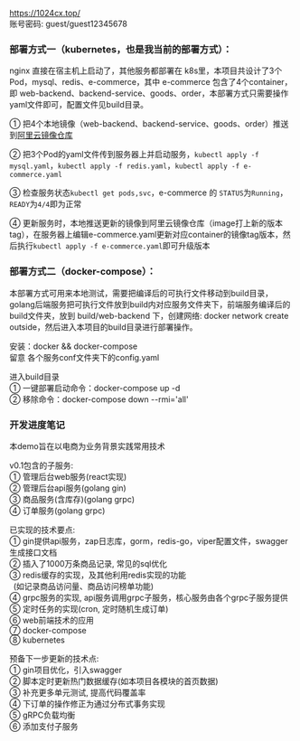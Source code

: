 https://1024cx.top/ <br/>
账号密码: guest/guest12345678

### 部署方式一（kubernetes，也是我当前的部署方式）：

nginx 直接在宿主机上启动了，其他服务都部署在 k8s里，本项目共设计了3个Pod，mysql、redis、e-commerce，其中 e-commerce 包含了4个container，即 web-backend、backend-service、goods、order，本部署方式只需要操作yaml文件即可，配置文件见build目录。

① 把4个本地镜像（web-backend、backend-service、goods、order）推送到[阿里云镜像仓库](https://cr.console.aliyun.com/cn-hangzhou/instances/repositories)

② 把3个Pod的yaml文件传到服务器上并启动服务，`kubectl apply -f mysql.yaml`，`kubectl apply -f redis.yaml`，`kubectl apply -f e-commerce.yaml`

③ 检查服务状态`kubectl get pods,svc`，e-commerce 的 `STATUS`为`Running`，`READY`为`4/4`即为正常

④ 更新服务时，本地推送更新的镜像到阿里云镜像仓库（image打上新的版本tag），在服务器上编辑e-commerce.yaml更新对应container的镜像tag版本，然后执行`kubectl apply -f e-commerce.yaml`即可升级版本

### 部署方式二（docker-compose）：

本部署方式可用来本地测试，需要把编译后的可执行文件移动到build目录，golang后端服务把可执行文件放到build内对应服务文件夹下，前端服务编译后的build文件夹，放到 build/web-backend 下，创建网络: docker network create outside，然后进入本项目的build目录进行部署操作。

安装：docker && docker-compose<br/>
留意 各个服务conf文件夹下的config.yaml

进入build目录<br/>
① 一键部署启动命令：docker-compose up -d <br/>
② 移除命令：docker-compose down --rmi='all'

### 开发进度笔记

本demo旨在以电商为业务背景实践常用技术

v0.1包含的子服务: <br/>
① 管理后台web服务(react实现)<br/>
② 管理后台api服务(golang gin)<br/>
③ 商品服务(含库存)(golang grpc)<br/>
④ 订单服务(golang grpc)

已实现的技术要点:<br/>① gin提供api服务，zap日志库，gorm，redis-go，viper配置文件，swagger生成接口文档<br/>
② 插入了1000万条商品记录, 常见的sql优化<br/>
③ redis缓存的实现，及其他利用redis实现的功能<br/>
  &ensp;(如记录商品访问量、商品访问榜单功能)<br/>
④ grpc服务的实现, api服务调用grpc子服务，核心服务由各个grpc子服务提供<br/>
⑤ 定时任务的实现(cron, 定时随机生成订单)<br/>
⑥ web前端技术的应用<br/>
⑦ docker-compose <br/>
⑧ kubernetes

预备下一步更新的技术点:<br/>
① gin项目优化，引入swagger<br/>
② 脚本定时更新热门数据缓存(如本项目各模块的首页数据)<br/>
③ 补充更多单元测试, 提高代码覆盖率<br/>
④ 下订单的操作修正为通过分布式事务实现<br/>
⑤ gRPC负载均衡<br/>
⑥ 添加支付子服务